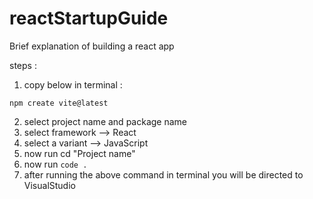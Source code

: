 # reactStartupGuide
Brief explanation of building a react app

steps :
1. copy below in terminal :
```
npm create vite@latest
```
2. select project name and package name
3. select framework --> React
4. select a variant --> JavaScript
5. now run cd "Project name"
6. now run ``` code . ```
7. after running the above command in terminal you will be directed to VisualStudio
